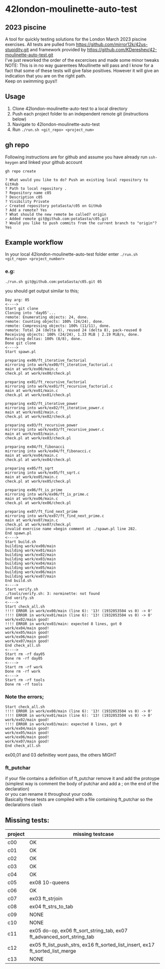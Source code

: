 # 42london-moulinette-auto-test
## 2023 piscine


A tool for quickly testing solutions for the London March 2023 piscine exercises. 
All tests are pulled from https://github.com/mirror12k/42us-stupidity.git and framework provided by https://github.com/KDereshev/42-moulinette-auto-test.git  
I've just reworked the order of the excercises and made some minor tweaks  
NOTE: This is in no way guarentees Moullinette will pass and I know for a fact that some of these tests will give false positives. However it will give an indication that you are on the right path.  
Keep on swimming guys!!



## Usage
1. Clone 42london-moulinette-auto-test to a local directory
3. Push each project folder to an independent remote git (instructions below)
2. Navigate to 42london-moulinette-auto-test
4. Run `./run.sh <git_repo> <project_num>`<br>

## gh repo
Following instructions are for github and assume you have already run `ssh-keygen` and linked your github account
``` 
gh repo create
```

```
? What would you like to do? Push an existing local repository to GitHub
? Path to local repository .
? Repository name c05
? Description c05
? Visibility Private
✓ Created repository potaSasta/c05 on GitHub
? Add a remote? Yes
? What should the new remote be called? origin
✓ Added remote git@github.com:potaSasta/c05.git
? Would you like to push commits from the current branch to "origin"? Yes
```


## Example workflow
In your local 42london-moulinette-auto-test folder enter `./run.sh <git_repo> <project_number>`

### e.g:
`./run.sh git@github.com:potaSasta/c05.git 05`

you should get output similar to this;


```Git url arg: git@github.com:potaSasta/c05.git
Day arg: 05
<---->
Start git clone
Cloning into 'day05'...
remote: Enumerating objects: 24, done.
remote: Counting objects: 100% (24/24), done.
remote: Compressing objects: 100% (11/11), done.
remote: Total 24 (delta 8), reused 24 (delta 8), pack-reused 0
Receiving objects: 100% (24/24), 1.33 MiB | 2.19 MiB/s, done.
Resolving deltas: 100% (8/8), done.
Done git clone
<---->
Start spawn.pl

preparing ex00/ft_iterative_factorial
mirroring into work/ex00/ft_iterative_factorial.c
main at work/ex00/main.c
check.pl at work/ex00/check.pl

preparing ex01/ft_recursive_factorial
mirroring into work/ex01/ft_recursive_factorial.c
main at work/ex01/main.c
check.pl at work/ex01/check.pl

preparing ex02/ft_iterative_power
mirroring into work/ex02/ft_iterative_power.c
main at work/ex02/main.c
check.pl at work/ex02/check.pl

preparing ex03/ft_recursive_power
mirroring into work/ex03/ft_recursive_power.c
main at work/ex03/main.c
check.pl at work/ex03/check.pl

preparing ex04/ft_fibonacci
mirroring into work/ex04/ft_fibonacci.c
main at work/ex04/main.c
check.pl at work/ex04/check.pl

preparing ex05/ft_sqrt
mirroring into work/ex05/ft_sqrt.c
main at work/ex05/main.c
check.pl at work/ex05/check.pl

preparing ex06/ft_is_prime
mirroring into work/ex06/ft_is_prime.c
main at work/ex06/main.c
check.pl at work/ex06/check.pl

preparing ex07/ft_find_next_prime
mirroring into work/ex07/ft_find_next_prime.c
main at work/ex07/main.c
check.pl at work/ex07/check.pl
invalid exercise name =begin comment at ./spawn.pl line 282.
End spawn.pl
<---->
Start build.sh
building work/ex00/main
building work/ex01/main
building work/ex02/main
building work/ex03/main
building work/ex04/main
building work/ex05/main
building work/ex06/main
building work/ex07/main
End build.sh
<---->
Start verify.sh
./tools/verify.sh: 3: norminette: not found
End verify.sh
<---->
Start check_all.sh
!!!! ERROR in work/ex00/main (line 6): '13! (1932053504 vs 0) -> 0'
!!!! ERROR in work/ex01/main (line 6): '13! (1932053504 vs 0) -> 0'
work/ex02/main good!
!!!! ERROR in work/ex03/main: expected 8 lines, got 0
work/ex04/main good!
work/ex05/main good!
work/ex06/main good!
work/ex07/main good!
End check_all.sh
<---->
Start rm -rf day05
Done rm -rf day05
<---->
Start rm -rf work
Done rm -rf work
<---->
Start rm -rf tools
Done rm -rf tools
```


### Note the errors;
```
Start check_all.sh
!!!! ERROR in work/ex00/main (line 6): '13! (1932053504 vs 0) -> 0'
!!!! ERROR in work/ex01/main (line 6): '13! (1932053504 vs 0) -> 0'
work/ex02/main good!
!!!! ERROR in work/ex03/main: expected 8 lines, got 0
work/ex04/main good!
work/ex05/main good!
work/ex06/main good!
work/ex07/main good!
End check_all.sh
```
ex00,01 and 03 definitley wont pass, the others MIGHT


### ft_putchar
if your file contains a definition of ft_putchar remove it and add the protoype  
(simplest way is comment the body of putchar and add a ; on the end of the declaration)  
or you can rename it throughout your code.  
Basically these tests are compiled with a file containing ft_putchar so the declarations clash

## Missing tests:
|project|missing testcase|
|---|---|
|c00|OK|
|c01|OK|
|c02|OK|
|c03|OK|
|c04|OK|
|c05|ex08 10-queens|
|c06|OK|
|c07|ex03 ft_strjoin|
|c08|ex04 ft_strs_to_tab |
|c09|NONE|
|c10|NONE|
|c11| ex05 do-op, ex06 ft_sort_string_tab, ex07 ft_advanced_sort_string_tab|
|c12| ex05 ft_list_push_strs, ex16 ft_sorted_list_insert, ex17 ft_sorted_list_merge|
|c13|NONE|
